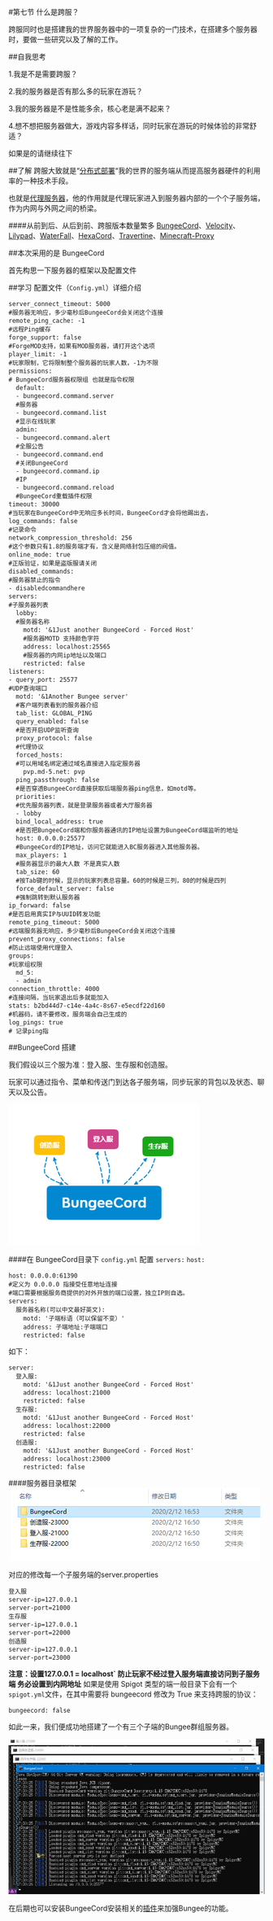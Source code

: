 #第七节 什么是跨服？

跨服同时也是搭建我的世界服务器中的一项复杂的一门技术，在搭建多个服务器时，要做一些研究以及了解的工作。

##自我思考

1.我是不是需要跨服？

2.我的服务器是否有那么多的玩家在游玩？

3.我的服务器是不是性能多余，核心老是满不起来？

4.想不想把服务器做大，游戏内容多样话，同时玩家在游玩的时候体验的非常舒适？

如果是的请继续往下

##了解
跨服大致就是“[分布式部署](https://baike.baidu.com/item/%E5%88%86%E5%B8%83%E5%BC%8F%E7%B3%BB%E7%BB%9F/4905336?fr=aladdin)“我的世界的服务端从而提高服务器硬件的利用率的一种技术手段。

也就是[代理服务器](https://baike.baidu.com/item/%E4%BB%A3%E7%90%86%E6%9C%8D%E5%8A%A1%E5%99%A8/97996?fr=aladdin)，他的作用就是代理玩家进入到服务器内部的一个个子服务端，作为内网与外网之间的桥梁。

####从前到后、从后到前、跨服版本数量繁多
[BungeeCord](https://www.spigotmc.org/wiki/bungeecord/)、[Velocity](https://www.velocitypowered.com/downloads)、[Lilypad](http://ci.lilypadmc.org/)、[WaterFall](https://papermc.io/downloads#Waterfall)、[HexaCord](https://yivesmirror.com/downloads/hexacord)、[Travertine](https://papermc.io/downloads#Travertine)、[Minecraft-Proxy](https://github.com/bangbang93/minecraft-proxy)

##本次采用的是 BungeeCord

首先构思一下服务器的框架以及配置文件

##学习 配置文件（```Config.yml```）详细介绍
```
server_connect_timeout: 5000 
#服务器无响应，多少毫秒后BungeeCord会关闭这个连接
remote_ping_cache: -1 
#远程Ping缓存
forge_support: false 
#ForgeMOD支持，如果有MOD服务器，请打开这个选项
player_limit: -1 
#玩家限制，它将限制整个服务器的玩家人数，-1为不限
permissions: 
# BungeeCord服务器权限组 也就是指令权限
  default: 
  - bungeecord.command.server 
  #服务器
  - bungeecord.command.list 
  #显示在线玩家
  admin: 
  - bungeecord.command.alert 
  #全服公告
  - bungeecord.command.end 
  #关闭BungeeCord
  - bungeecord.command.ip 
  #IP
  - bungeecord.command.reload 
  #BungeeCord重载插件权限
timeout: 30000 
#当玩家在BungeeCord中无响应多长时间，BungeeCord才会将他踢出去，
log_commands: false 
#记录命令
network_compression_threshold: 256 
#这个参数只有1.8的服务端才有，含义是网络封包压缩的阀值。
online_mode: true 
#正版验证，如果是盗版服请关闭
disabled_commands: 
#服务器禁止的指令
- disabledcommandhere
servers: 
#子服务器列表
  lobby: 
  #服务器名称
    motd: '&1Just another BungeeCord - Forced Host' 
    #服务器MOTD 支持颜色字符
    address: localhost:25565 
    #服务器的内网ip地址以及端口
    restricted: false 
listeners: 
- query_port: 25577 
#UDP查询端口
  motd: '&1Another Bungee server' 
  #客户端列表看到的服务器介绍
  tab_list: GLOBAL_PING 
  query_enabled: false 
  #是否开启UDP监听查询
  proxy_protocol: false 
  #代理协议
  forced_hosts: 
  #可以用域名绑定通过域名直接进入指定服务器
    pvp.md-5.net: pvp
  ping_passthrough: false 
  #是否穿透BungeeCord直接获取后端服务器ping信息，如motd等。
  priorities: 
  #优先服务器列表，就是登录服务器或者大厅服务器
  - lobby
  bind_local_address: true 
  #是否把BungeeCord端和你服务器通讯的IP地址设置为BungeeCord端监听的地址
  host: 0.0.0.0:25577 
  #BungeeCord的IP地址，访问它就能进入BC服务器进入其他服务器。
  max_players: 1 
  #服务器显示的最大人数 不是真实人数
  tab_size: 60 
  #按Tab键的时候，显示的玩家列表总容量。60的时候是三列，80的时候是四列
  force_default_server: false 
  #强制跳转到默认服务器
ip_forward: false 
#是否启用真实IP与UUID转发功能
remote_ping_timeout: 5000 
#远端服务器无响应，多少毫秒后BungeeCord会关闭这个连接
prevent_proxy_connections: false 
#防止远端使用代理登入
groups: 
#玩家组权限
  md_5:
  - admin
connection_throttle: 4000 
#连接间隔，当玩家退出后多就能加入
stats: b2bd44d7-c14e-4a4c-8s67-e5ecdf22d160 
#机器码，请不要修改，服务端会自己生成的
log_pings: true 
# 记录ping指
```

##BungeeCord 搭建

我们假设以三个服为准：登入服、生存服和创造服。

玩家可以通过指令、菜单和传送门到达各子服务端，同步玩家的背包以及状态、聊天以及公告。

![Structure](./images/bungee/BungeeCordstructure.png)

####在 BungeeCord目录下 ```config.yml``` 配置 ```servers:``` ```host:```

```
host: 0.0.0.0:61390
#定义为 0.0.0.0 指接受任意地址连接
#端口需要根据服务商提供的对外开放的端口设置，独立IP则自选。
servers:
  服务器名称(可以中文最好英文):
    motd: '子端标语（可以保留不变）'
    address: 子端地址:子端端口
    restricted: false
```

如下：


```
server:
  登入服:
    motd: '&1Just another BungeeCord - Forced Host'
    address: localhost:21000
    restricted: false
  生存服:
    motd: '&1Just another BungeeCord - Forced Host'
    address: localhost:22000
    restricted: false
  创造服:
    motd: '&1Just another BungeeCord - Forced Host'
    address: localhost:23000
    restricted: false
```

####服务器目录框架
![ServerList](./images/bungee/ServerList.png)

对应的修改每一个子服务端的server.properties

```
登入服
server-ip=127.0.0.1
server-port=21000
生存服
server-ip=127.0.0.1
server-port=22000
创造服
server-ip=127.0.0.1
server-port=23000
```
**注意：设置127.0.0.1 = localhost` 防止玩家不经过登入服务端直接访问到子服务端 务必设置到内网地址**
如果是使用 Spigot 类型的端一般目录下会有一个```spigot.yml```文件，在其中需要将 bungeecord 修改为 True 来支持跨服的协议：
```
bungeecord: false
```
如此一来，我们便成功地搭建了一个有三个子端的Bungee群组服务器。

![CmdCap](./images/bungee/CmdCap.png)

在后期也可以安装BungeeCord安装相关的[插件](https://www.spigotmc.org/resources/categories/bungee-proxy.3/)来加强Bungee的功能。
